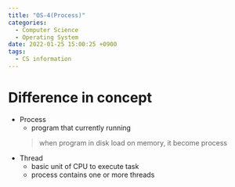```yaml
---
title: "OS-4(Process)"
categories:
  - Computer Science
  - Operating System
date: 2022-01-25 15:00:25 +0900
tags:
  - CS information
---
```


# Difference in concept
* Process
  * program that currently running
  > when program in disk load on memory, it become process
* Thread
  * basic unit of CPU to execute task
  * process contains one or more threads